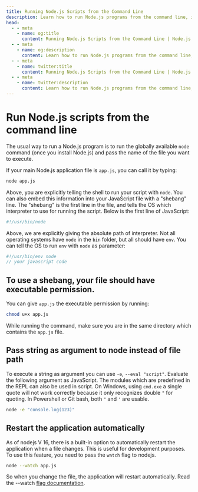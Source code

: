 ```yaml
---
title: Running Node.js Scripts from the Command Line
description: Learn how to run Node.js programs from the command line, including using the node command, shebang lines, executable permissions, passing strings as arguments, and automatically restarting the application.
head:
  - - meta
    - name: og:title
      content: Running Node.js Scripts from the Command Line | Node.js - iDoc.dev
  - - meta
    - name: og:description
      content: Learn how to run Node.js programs from the command line, including using the node command, shebang lines, executable permissions, passing strings as arguments, and automatically restarting the application.
  - - meta
    - name: twitter:title
      content: Running Node.js Scripts from the Command Line | Node.js - iDoc.dev
  - - meta
    - name: twitter:description
      content: Learn how to run Node.js programs from the command line, including using the node command, shebang lines, executable permissions, passing strings as arguments, and automatically restarting the application.
---
```



# Run Node.js scripts from the command line

The usual way to run a Node.js program is to run the globally available `node` command (once you install Node.js) and pass the name of the file you want to execute.

If your main Node.js application file is `app.js`, you can call it by typing:

```bash
node app.js
```

Above, you are explicitly telling the shell to run your script with `node`. You can also embed this information into your JavaScript file with a "shebang" line. The "shebang" is the first line in the file, and tells the OS which interpreter to use for running the script. Below is the first line of JavaScript:

```javascript
#!/usr/bin/node
```

Above, we are explicitly giving the absolute path of interpreter. Not all operating systems have `node` in the `bin` folder, but all should have `env`. You can tell the OS to run `env` with `node` as parameter:

```javascript
#!/usr/bin/env node
// your javascript code
```

## To use a shebang, your file should have executable permission.

You can give `app.js` the executable permission by running:

```bash
chmod u+x app.js
```

While running the command, make sure you are in the same directory which contains the `app.js` file.

## Pass string as argument to node instead of file path

To execute a string as argument you can use `-e`, `--eval "script"`. Evaluate the following argument as JavaScript. The modules which are predefined in the REPL can also be used in script. On Windows, using `cmd.exe` a single quote will not work correctly because it only recognizes double `"` for quoting. In Powershell or Git bash, both `"` and `'` are usable.

```bash
node -e "console.log(123)"
```

## Restart the application automatically

As of nodejs V 16, there is a built-in option to automatically restart the application when a file changes. This is useful for development purposes. To use this feature, you need to pass the `watch` flag to nodejs.

```bash
node --watch app.js
```

So when you change the file, the application will restart automatically. Read the --watch [flag documentation](/nodejs/api/cli#watch).

